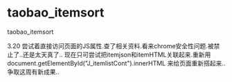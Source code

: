 # taobao_itemsort
taobao_itemsort

3.20
  尝试着直接访问页面的JS属性.查了相关资料.看来chrome安全性问题.被禁止了..还是太天真了..
  现在只可尝试把itemjson和itemHTML关联起来.重新用document.getElementById("J_itemlistCont").innerHTML
  来给页面重新搭起来..争取这周有新成果..
